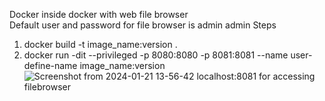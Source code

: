 Docker inside docker with web file browser  
Default user and password for file browser is admin admin
Steps
1. docker build -t image_name:version .    
2. docker run -dit --privileged -p 8080:8080 -p 8081:8081 --name user-define-name image_name:version  
![Screenshot from 2024-01-21 13-56-42](https://github.com/deepak6797/dind-filebrowser/assets/73154390/cff3596f-69b4-48f2-8c8f-0bfbe2e9f607)
localhost:8081 for accessing filebrowser
